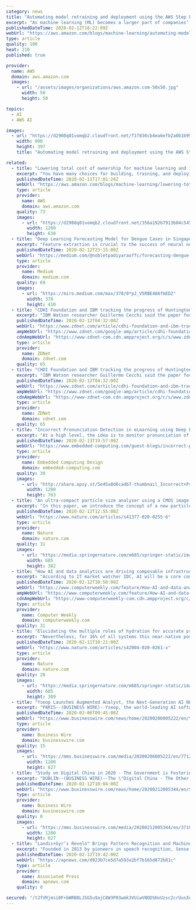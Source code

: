 ```yaml
---
category: news
title: "Automating model retraining and deployment using the AWS Step Functions Data Science SDK for Amazon SageMaker"
excerpt: "As machine learning (ML) becomes a larger part of companies’ core business, there is a greater emphasis on reducing the time from model creation to deployment. In November of 2019, AWS released the AWS Step Functions Data Science SDK for Amazon SageMaker, an open-source SDK that allows developers to"
publishedDateTime: 2020-02-12T18:22:09Z
webUrl: "https://aws.amazon.com/blogs/machine-learning/automating-model-retraining-and-deployment-using-the-aws-step-functions-data-science-sdk-for-amazon-sagemaker/"
type: article
quality: 100
heat: 210
published: true

provider:
  name: AWS
  domain: aws.amazon.com
  images:
    - url: "/assets/images/organizations/aws.amazon.com-50x50.jpg"
      width: 50
      height: 50

topics:
  - AI
  - AWS AI

images:
  - url: "https://d2908q01vomqb2.cloudfront.net/f1f836cb4ea6efb2a0b1b99f41ad8b103eff4b59/2020/01/31/automating-model-retraining-3.gif"
    width: 800
    height: 397
    title: "Automating model retraining and deployment using the AWS Step Functions Data Science SDK for Amazon SageMaker"

related:
  - title: "Lowering total cost of ownership for machine learning and increasing productivity with Amazon SageMaker"
    excerpt: "You have many choices for building, training, and deploying machine learning (ML) models. Weighing the financial considerations of different cloud solutions requires detailed analysis. You must consider the infrastructure, operational, and security costs for each step of the ML workflow, as well as the"
    publishedDateTime: 2020-02-11T17:01:24Z
    webUrl: "https://aws.amazon.com/blogs/machine-learning/lowering-total-cost-of-ownership-for-machine-learning-and-increasing-productivity-with-amazon-sagemaker/"
    type: article
    provider:
      name: AWS
      domain: aws.amazon.com
    quality: 73
    images:
      - url: "https://d2908q01vomqb2.cloudfront.net/356a192b7913b04c54574d18c28d46e6395428ab/2017/06/23/6288c174-a286-4b65-9b3b-6199bfdaa1e0.png"
        width: 1260
        height: 630
  - title: "Deep Learning Forecasting Model for Dengue Cases in Singapore"
    excerpt: "Feature extraction is crucial to the success of neural network learning. However ... our approach worked better than those without a deep understanding about the nature of the dengue issues ..."
    publishedDateTime: 2020-02-12T23:15:00Z
    webUrl: "https://medium.com/@nobletpadiyaraoffc/forecasting-dengue-cases-in-singapore-8-weeks-in-advance-ce32685e166d"
    type: article
    provider:
      name: Medium
      domain: medium.com
    quality: 69
    images:
      - url: "https://miro.medium.com/max/378/0*pJ_V5RBE48AfmED2"
        width: 378
        height: 410
  - title: "CDHI Foundation and IBM tracking the progress of Huntington's disease using AI"
    excerpt: "IBM Watson researcher Guillermo Cecchi said the paper focused on identifying how existing functional MRI (fMRI) data can be used to train artificial intelligence (AI) models to assess whether there is a change in a patient's motor and cognitive performance. \"Part of what we're trying to do is pinpoint with more accuracy what determines a ..."
    publishedDateTime: 2020-02-12T04:32:00Z
    webUrl: "https://www.zdnet.com/article/cdhi-foundation-and-ibm-tracking-the-progress-of-huntingtons-disease-using-ai/"
    ampWebUrl: "https://www.zdnet.com/google-amp/article/cdhi-foundation-and-ibm-tracking-the-progress-of-huntingtons-disease-using-ai/"
    cdnAmpWebUrl: "https://www-zdnet-com.cdn.ampproject.org/c/s/www.zdnet.com/google-amp/article/cdhi-foundation-and-ibm-tracking-the-progress-of-huntingtons-disease-using-ai/"
    type: article
    provider:
      name: ZDNet
      domain: zdnet.com
    quality: 65
  - title: "CHDI Foundation and IBM tracking the progress of Huntington's disease using AI"
    excerpt: "IBM Watson researcher Guillermo Cecchi said the paper focused on identifying how existing functional MRI (fMRI) data can be used to train artificial intelligence (AI) models to assess whether there is a change in a patient's motor and cognitive performance. \"Part of what we're trying to do is pinpoint with more accuracy what determines a ..."
    publishedDateTime: 2020-02-12T04:32:00Z
    webUrl: "https://www.zdnet.com/article/cdhi-foundation-and-ibm-tracking-the-progress-of-huntingtons-disease-using-ai/"
    ampWebUrl: "https://www.zdnet.com/google-amp/article/cdhi-foundation-and-ibm-tracking-the-progress-of-huntingtons-disease-using-ai/"
    cdnAmpWebUrl: "https://www-zdnet-com.cdn.ampproject.org/c/s/www.zdnet.com/google-amp/article/cdhi-foundation-and-ibm-tracking-the-progress-of-huntingtons-disease-using-ai/"
    type: article
    provider:
      name: ZDNet
      domain: zdnet.com
    quality: 65
  - title: "Incorrect Pronunciation Detection in eLearning using Deep Learning"
    excerpt: "At a high level, the idea is to monitor pronunciation of end-user, perform an analysis on it and feed the analysis back to them so that they can work on it to improve and also record it for deep learning. This can be achieved with an add-on or separate system that enables students/user to improve their pronunciation skills, not limited to ..."
    publishedDateTime: 2020-02-13T19:57:00Z
    webUrl: "https://www.embedded-computing.com/guest-blogs/incorrect-pronunciation-detection-in-elearning-using-deep-learning"
    type: article
    provider:
      name: Embedded Computing Design
      domain: embedded-computing.com
    quality: 39
    images:
      - url: "http://share.opsy.st/5e45a8d6cadb7-thumbnail_Incorrect+Pronunciation+Detection.jpg"
        width: 1280
        height: 763
  - title: "An ultra-compact particle size analyser using a CMOS image sensor and machine learning"
    excerpt: "In this paper, we introduce the concept of a new particle size analyser in a collimated beam configuration using a consumer electronic camera and machine learning. The key novelty is a small form factor angular spatial filter that allows for the collection of light scattered by the particles up to predefined discrete angles. The filter is ..."
    publishedDateTime: 2020-02-12T12:55:00Z
    webUrl: "https://www.nature.com/articles/s41377-020-0255-6"
    type: article
    provider:
      name: Nature
      domain: nature.com
    quality: 31
    images:
      - url: "https://media.springernature.com/m685/springer-static/image/art%3A10.1038%2Fs41377-020-0255-6/MediaObjects/41377_2020_255_Fig1_HTML.png"
        width: 685
        height: 382
  - title: "How AI and data analytics are driving composable infrastructure adoption in datacentres"
    excerpt: "According to IT market watcher IDC, AI will be a core component of enterprise workloads by 2024 ... but are much trickier to program than developing software to run on a GPU. These accelerators are typically plugged into a standard server and work in conjunction with the existing processor cores. This is known as heterogeneous computing ..."
    publishedDateTime: 2020-02-12T10:50:00Z
    webUrl: "https://www.computerweekly.com/feature/How-AI-and-data-analytics-are-driving-composable-infrastructure-adoption-in-datacentres"
    ampWebUrl: "https://www.computerweekly.com/feature/How-AI-and-data-analytics-are-driving-composable-infrastructure-adoption-in-datacentres?amp=1"
    cdnAmpWebUrl: "https://www-computerweekly-com.cdn.ampproject.org/c/s/www.computerweekly.com/feature/How-AI-and-data-analytics-are-driving-composable-infrastructure-adoption-in-datacentres?amp=1"
    type: article
    provider:
      name: Computer Weekly
      domain: computerweekly.com
    quality: 31
  - title: "Elucidating the multiple roles of hydration for accurate protein-ligand binding prediction via deep learning"
    excerpt: "Nevertheless, for 16% of all systems this near-native pose could not be ranked first by the deep-learning model. Furthermore, for about 150 systems, which failed in the top rank but had a near-native pose at the second rank, the CNN score was almost identical. Further analysis revealed four main reasons for this difficulty in reproducing the ..."
    publishedDateTime: 2020-02-11T10:21:00Z
    webUrl: "https://www.nature.com/articles/s42004-020-0261-x"
    type: article
    provider:
      name: Nature
      domain: nature.com
    quality: 20
    images:
      - url: "https://media.springernature.com/m685/springer-static/image/art%3A10.1038%2Fs42004-020-0261-x/MediaObjects/42004_2020_261_Fig1_HTML.png"
        width: 685
        height: 389
  - title: "Yseop Launches Augmented Analyst, the Next-Generation AI NLG Platform Revolutionizing Intelligent Reporting Automation"
    excerpt: "PARIS--(BUSINESS WIRE)--Yseop, the world-leading AI software company and pioneer in Natural Language Generation (NLG), today announced the launch of ... scaling from single use case applications to enterprise-wide deployments could translate into billions in savings for the financial and pharmaceutical industries. Developed with high levels ..."
    publishedDateTime: 2020-02-06T09:45:00Z
    webUrl: "https://www.businesswire.com/news/home/20200206005222/en/Yseop-Launches-Augmented-Analyst-Next-Generation-AI-NLG"
    type: article
    provider:
      name: Business Wire
      domain: businesswire.com
    quality: 15
    images:
      - url: "https://mms.businesswire.com/media/20200206005222/en/771287/23/Manche_H_YSEOP.jpg"
        width: 1200
        height: 627
  - title: "Study on Digital China in 2020 - The Government is Fostering Key Technologies Like 5G and Facial Recognition - ResearchAndMarkets.com"
    excerpt: "DUBLIN--(BUSINESS WIRE)--The \"Digital China - The Other Digital Superpower\" report has been added to ResearchAndMarkets.com's offering. The stunning emergence, over the past decade, of China's digital economic miracle, is transforming the country - and its domestic and global position. Once a follower, digital China is now a world leader in ..."
    publishedDateTime: 2020-02-12T10:04:00Z
    webUrl: "https://www.businesswire.com/news/home/20200212005344/en/Study-Digital-China-2020---Government-Fostering"
    type: article
    provider:
      name: Business Wire
      domain: businesswire.com
    quality: 8
    images:
      - url: "https://mms.businesswire.com/media/20200212005344/en/371054/23/ResearchAndMarkets_800px.jpg"
        width: 1200
        height: 627
  - title: "Landis+Gyr’s Revelo™ Brings Pattern Recognition and Machine Learning to the Edge of the Grid"
    excerpt: "Founded in 2013 by pioneers in speech recognition, Sense uses machine learning technology to provide real-time insights on device behavior, even for those devices that are not “smart.” Customers rely on Sense for a wide range of uses including checking what time their kids get home, monitoring their home appliances, determining whether they ..."
    publishedDateTime: 2020-02-12T19:42:00Z
    webUrl: "https://apnews.com/d923b7ce5d7a593a2bf7b165d872b81c"
    type: article
    provider:
      name: Associated Press
      domain: apnews.com
    quality: 0

secured: "/t2fVRjmsi0F+bWRB8LJSG5u9ajC8W3P03wmk3VUiwVNODSHxUzsc2crUusXefekcFoq5BcjIJpJzlIFEcT1x5HLUUzrpBph3ZnJCnAobe6/g/JxyH6PF1G8bAYM51B8L/tIPpAtBjvwwVhOsFPo422DYo0NSIzZw0X/1cPTteIC/of5PbFQtCsVbbCNnh3IICoIIMnNEdJT8701RRFmhS6zfMYnhqNMzdPCfCRxngns5gx5gUZPK0CRdglQCRG38L0u7HWiJHMUjMT5cPyTcO4d2YNdIksUY6q/tuh3dGD7KJNEhpN737MqQ688KX4LO0OQBy9D04Ran/jL3CbJAA==;gR9hJ8A64UAWf2IPCyfNzg=="
---
```


